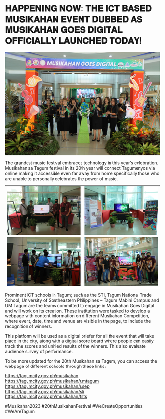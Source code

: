 # 𝐇𝐀𝐏𝐏𝐄𝐍𝐈𝐍𝐆 𝐍𝐎𝐖: 𝐓𝐇𝐄 𝐈𝐂𝐓 𝐁𝐀𝐒𝐄𝐃 𝐌𝐔𝐒𝐈𝐊𝐀𝐇𝐀𝐍 𝐄𝐕𝐄𝐍𝐓 𝐃𝐔𝐁𝐁𝐄𝐃 𝐀𝐒 𝐌𝐔𝐒𝐈𝐊𝐀𝐇𝐀𝐍 𝐆𝐎𝐄𝐒 𝐃𝐈𝐆𝐈𝐓𝐀𝐋 𝐎𝐅𝐅𝐈𝐂𝐈𝐀𝐋𝐋𝐘 𝐋𝐀𝐔𝐍𝐂𝐇𝐄𝐃 𝐓𝐎𝐃𝐀𝐘!

![photo](../../../public/assets/images/news/mgd-1.webp)

The grandest music festival embraces technology in this year’s celebration. Musikahan sa Tagum festival in its 20th year will connect Tagumenyos via online making it accessible even far away from home specifically those who are unable to personally celebrates the power of music.

|                                                |                                                |
| :--------------------------------------------: | :--------------------------------------------: |
| ![](../../../public/assets/images/news/mgd-3.webp) | ![](../../../public/assets/images/news/mgd-2.webp) |
| ![](../../../public/assets/images/news/mgd-4.webp) | ![](../../../public/assets/images/news/mgd-5.webp) |

Prominent ICT schools in Tagum; such as the STI, Tagum National Trade School, University of Southeastern Philippines – Tagum Mabini Campus and UM Tagum are the teams committed to engage in Musikahan Goes Digital and will work on its creation. These institution were tasked to develop a webpage with content information on different Musikahan Competition, where event, date, time and venue are visible in the page, to include the recognition of winners.

This platform will be used as a digital briefer for all the event that will take place in the city, along with a digital score board where people can easily track the scores and unified results of the winners. This also evaluate audience survey of performance.

To be more updated for the 20th Musikahan sa Tagum, you can access the webpage of different schools through these links:

https://tagumcity.gov.ph/musikahan
https://tagumcity.gov.ph/musikahan/umtagum
https://tagumcity.gov.ph/musikahan/usep
https://tagumcity.gov.ph/musikahan/sti
https://tagumcity.gov.ph/musikahan/tnts

#Musikahan2023
#20thMusikahanFestival
#WeCreateOpportunities
#WeAreTagum

